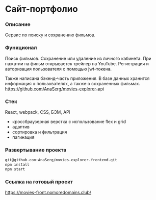 # Сайт-портфолио

### Описание

Сервис по поиску и сохранению фильмов.

### Функционал

Поиск фильмов. Сохранение или удаление из личного кабинета. При нажатии на фильм открывается трейлер на YouTube. Регистрация и авторизация пользователя с помощью jwt-токена.

Также написана бэкенд-часть приложения. В базе данных хранится информация о пользователях, а также о сохраненных фильмах. https://github.com/AnaSerg/movies-explorer-api

### Стек

React, webpack, CSS, БЭМ, API

* кроссбраузерная верстка с использование flex и grid
* адаптив
* сортировка и фильтрация
* пагинация

### Развертывание проекта

```sh
git@github.com:AnaSerg/movies-explorer-frontend.git
npm install
npm start
```

### Ссылка на готовый проект
https://movies-front.nomoredomains.club/
